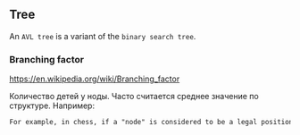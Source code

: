 ## Tree


An `AVL tree` is a variant of the `binary search tree`.


### Branching factor
https://en.wikipedia.org/wiki/Branching_factor

Количество детей у ноды. Часто считается среднее значение по структуре.
Например:
```txt
For example, in chess, if a "node" is considered to be a legal position, the average branching factor has been said to be about 35.[1][2] This means that, on average, a player has about 35 legal moves at their disposal at each turn. By comparison, the average branching factor for the game Go is 250.
```

